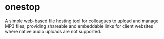 # onestop
A simple web-based file hosting tool for colleagues to upload and manage MP3 files, providing shareable and embeddable links for client websites where native audio uploads are not supported.
